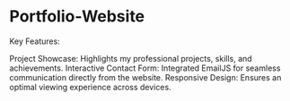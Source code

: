 # Portfolio-Website
Key Features:

Project Showcase: Highlights my professional projects, skills, and achievements.
Interactive Contact Form: Integrated EmailJS for seamless communication directly from the website.
Responsive Design: Ensures an optimal viewing experience across devices.
